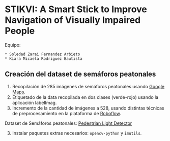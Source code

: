 # STIKVI: A Smart Stick to Improve Navigation of Visually Impaired People
Equipo:

    * Soledad Zarai Fernandez Arbieto
    * Kiara Micaela Rodriguez Bautista
    
## Creación del dataset de semáforos peatonales
1. Recopilación de 285 imágenes de semáforos peatonales usando [Google Maps](https://www.google.com/maps/).
2. Etiquetado de la data recopilada en dos clases (verde-rojo) usando la aplicación labelImag. 
3. Incremento de la cantidad de imágenes a 528, usando distintas técnicas de preprocesamiento en la plataforma de [Roboflow](https://roboflow.com/).

Dataset de Semáforos peatonales: [Pedestrian Light Detector](https://app.roboflow.com/project/pedestrian-light-detector/)


3. Instalar paquetes extras necesarios: `opencv-python` y `imutils`.
